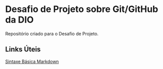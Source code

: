 # Desafio de Projeto sobre Git/GitHub da DIO

Repositório criado para o Desafio de Projeto.

## Links Úteis

[Sintaxe Básica Markdown](https://docs.github.com/pt/get-started/writing-on-github/getting-started-with-writing-and-formatting-on-github/basic-writing-and-formatting-syntax)
